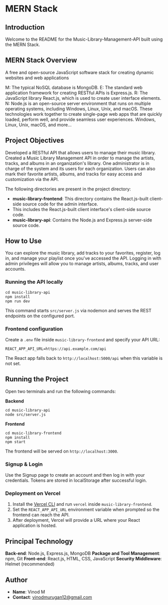 # MERN Stack

## Introduction
Welcome to the README for the Music-Library-Management-API built using the MERN Stack.

## MERN Stack Overview
A free and open-source JavaScript software stack for creating dynamic websites and web applications

M: The typical NoSQL database is MongoDB.
E: The standard web application framework for creating RESTful APIs is Express.js.
R: The JavaScript library React.js, which is used to create user interface elements.
N: Node.js is an open-source server environment that runs on multiple operating systems, including Windows, Linux, Unix, and macOS.
These technologies work together to create single-page web apps that are quickly loaded, perform well, and provide seamless user experiences.
Windows, Linux, Unix, macOS, and more...

## Project Objectives

Developed a RESTful API that allows users to manage their music library.
Created a Music Library Management API in order to manage the artists, tracks, and albums in an organization's library.
One administrator is in charge of the system and its users for each organization.
Users can also mark their favorite artists, albums, and tracks for easy access and customization via the API.


The following directories are present in the project directory:

- **music-library-frontend**: This directory contains the React.js-built client-side source code for the admin interface.
-  This includes the React.js-built client interface's client-side source code.
- **music-library-api**: Contains the Node.js and Express.js server-side source code.

## How to Use

You can explore the music library, add tracks to your favorites, register, log in, and manage your playlist once you've accessed the API. Logging in with admin privileges will allow you to manage artists, albums, tracks, and user accounts.

### Running the API locally

```
cd music-library-api
npm install
npm run dev
```
This command starts `src/server.js` via nodemon and serves the REST endpoints on the configured port.

### Frontend configuration

Create a `.env` file inside `music-library-frontend` and specify your API URL:

```
REACT_APP_API_URL=https://api.example.com/api
```

The React app falls back to `http://localhost:5000/api` when this variable is not set.

## Running the Project

Open two terminals and run the following commands:

**Backend**
```
cd music-library-api
node src/server.js
```

**Frontend**
```
cd music-library-frontend
npm install
npm start
```
The frontend will be served on `http://localhost:3000`.

### Signup & Login

Use the Signup page to create an account and then log in with your credentials. Tokens are stored in localStorage after successful login.

### Deployment on Vercel

1. Install the [Vercel CLI](https://vercel.com/docs/cli) and run `vercel` inside `music-library-frontend`.
2. Set the `REACT_APP_API_URL` environment variable when prompted so the frontend can reach the API.
3. After deployment, Vercel will provide a URL where your React application is hosted.

## Principal Technology

**Back-end**: Node.js, Express.js, MongoDB
**Package and Tool Management**: npm, Git
**Front-end**: React.js, HTML, CSS, JavaScript
**Security Middleware**: Helmet (recommended)

## Author
- **Name**: Vinod M
- **Contact**: vinodmurugan12@gmail.com
